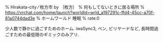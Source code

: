 % Hirakata-city ⁄ 枚方市 by ｛枚方｝
% 何もしてないときに居る場所
% https://vrchat.com/home/launch?worldId=wrld_a197291c-ffd4-45cc-a70f-81a0744dad3e
% ホームワールド 睡眠
% rate:0

少人数で静かに過ごすためのホーム.
iwaSync3, ペン, ビリヤードなど, 長時間過ごすための最低限のギミックのみアリ.

